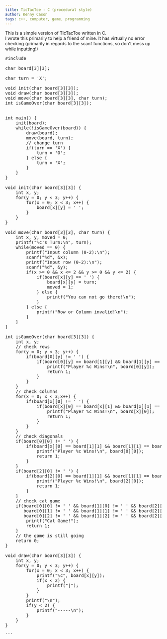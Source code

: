 ```yaml
---
title: TicTacToe - C (procedural style)
author: Kenny Cason
tags: c++, computer, game, programming
---
```


This is a simple version of TicTacToe written in C. <br/>
I wrote this primarily to help a friend of mine. It has virtually no error checking (primarily in regards to the scanf functions, so don't mess up while inputting!)

<pre lang="c" line="0">
#include <stdio.h>

char board[3][3];

char turn = 'X';

void init(char board[3][3]);
void draw(char board[3][3]);
void move(char board[3][3], char turn);
int isGameOver(char board[3][3]);


int main() {
    init(board);
    while(!isGameOver(board)) {
        draw(board);
        move(board, turn);
        // change turn
        if(turn == 'X') {
            turn = 'O';
        } else {
            turn = 'X';
        }
    }
}

void init(char board[3][3]) {
    int x, y;
    for(y = 0; y < 3; y++) {
        for(x = 0; x < 3; x++) {
            board[x][y] = ' ';
        }
    }
}

void move(char board[3][3], char turn) {
    int x, y, moved = 0;
    printf("%c's Turn:\n", turn);
    while(moved == 0) {
        printf("Input column (0-2):\n");
        scanf("%d", &x);
        printf("Input row (0-2):\n");
        scanf("%d", &y);
        if(x >= 0 && x <= 2 && y >= 0 && y <= 2) {
            if(board[x][y] == ' ') {
                board[x][y] = turn;
                moved = 1;
            } else {
                printf("You can not go there!\n");
            }
        } else {
            printf("Row or Column invalid!\n");
        }
    }
}

int isGameOver(char board[3][3]) {
    int x, y;
    // check rows
    for(y = 0; y < 3; y++) {
        if(board[0][y] != ' ') {
            if(board[0][y] == board[1][y] && board[1][y] == board[2][y]) {
                printf("Player %c Wins!\n", board[0][y]);
                return 1;
            }
        }
    }
    // check columns
    for(x = 0; x < 3;x++) {
        if(board[x][0] != ' ') {
            if(board[x][0] == board[x][1] && board[x][1] == board[x][2]) {
                printf("Player %c Wins!\n", board[x][0]);
                return 1;
            }
        }
    }
    // check diagonals
    if(board[0][0] != ' ') {
        if(board[x][0] == board[1][1] && board[1][1] == board[2][2]) {
            printf("Player %c Wins!\n", board[0][0]);
            return 1;
        }
    }
    if(board[2][0] != ' ') {
        if(board[2][0] == board[1][1] && board[1][1] == board[0][2]) {
            printf("Player %c Wins!\n", board[2][0]);
            return 1;
        }
    }
    // check cat game
    if(board[0][0] != ' ' && board[1][0] != ' ' && board[2][0] != ' ' &&
       board[0][1] != ' ' && board[1][1] != ' ' && board[2][1] != ' ' &&
       board[0][2] != ' ' && board[1][2] != ' ' && board[2][2] != ' ') {
        printf("Cat Game!");
        return 1;
    }
    // the game is still going
    return 0;
}

void draw(char board[3][3]) {
    int x, y;
    for(y = 0; y < 3; y++) {
        for(x = 0; x < 3; x++) {
            printf("%c", board[x][y]);
            if(x < 2) {
                printf("|");
            }
        }
        printf("\n");
        if(y < 2) {
            printf("-----\n");
        }
    }
}

```